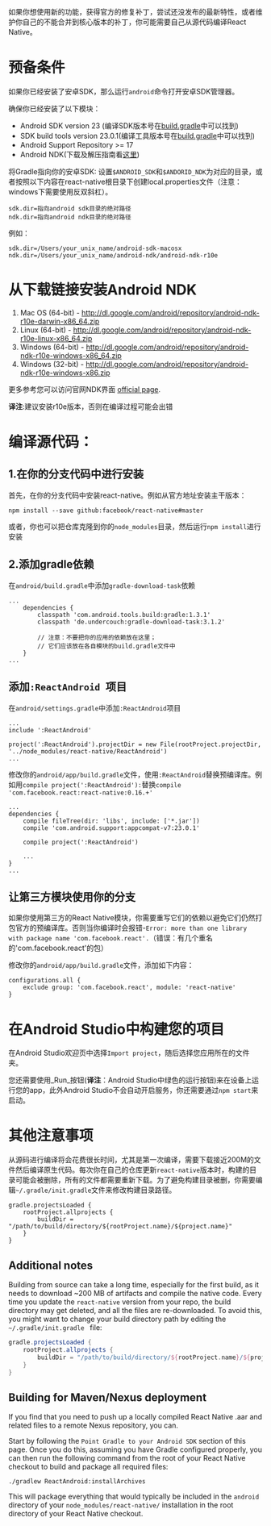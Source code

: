 如果你想使用新的功能，获得官方的修复补丁，尝试还没发布的最新特性，或者维护你自己的不能合并到核心版本的补丁，你可能需要自己从源代码编译React Native。

# 预备条件

如果你已经安装了安卓SDK，那么运行`android`命令打开安卓SDK管理器。

确保你已经安装了以下模块：

* Android SDK version 23 (编译SDK版本号在[build.gradle](https://github.com/facebook/react-native/blob/master/ReactAndroid/build.gradle)中可以找到)
* SDK build tools version 23.0.1(编译工具版本号在[build.gradle](https://github.com/facebook/react-native/blob/master/ReactAndroid/build.gradle)中可以找到)
* Android Support Repository >= 17 
* Android NDK(下载及解压指南看[这里](http://developer.android.com/ndk/downloads/index.html))

将Gradle指向你的安卓SDK: 设置`$ANDROID_SDK`和`$ANDORID_NDK`为对应的目录，或者按照以下内容在react-native根目录下创建local.properties文件（注意：windows下需要使用反双斜杠）。

```
sdk.dir=指向android sdk目录的绝对路径
ndk.dir=指向android ndk目录的绝对路径
``` 
例如：

```
sdk.dir=/Users/your_unix_name/android-sdk-macosx
ndk.dir=/Users/your_unix_name/android-ndk/android-ndk-r10e
```
# 从下载链接安装Android NDK

1. Mac OS (64-bit) - http://dl.google.com/android/repository/android-ndk-r10e-darwin-x86_64.zip
2. Linux (64-bit) - http://dl.google.com/android/repository/android-ndk-r10e-linux-x86_64.zip
3. Windows (64-bit) - http://dl.google.com/android/repository/android-ndk-r10e-windows-x86_64.zip
4. Windows (32-bit) - http://dl.google.com/android/repository/android-ndk-r10e-windows-x86.zip

更多参考您可以访问官网NDK界面 [official page](http://developer.android.com/ndk/downloads/index.html).

__译注__:建议安装r10e版本，否则在编译过程可能会出错
# 编译源代码：

## 1.在你的分支代码中进行安装

首先，在你的分支代码中安装react-native。例如从官方地址安装主干版本：

```
npm install --save github:facebook/react-native#master
```

或者，你也可以把仓库克隆到你的`node_modules`目录，然后运行`npm install`进行安装

## 2.添加gradle依赖

在`android/build.gradle`中添加`gradle-download-task`依赖

```
...
    dependencies {
        classpath 'com.android.tools.build:gradle:1.3.1'
        classpath 'de.undercouch:gradle-download-task:3.1.2'

        // 注意：不要把你的应用的依赖放在这里；
        // 它们应该放在各自模块的build.gradle文件中
    }
...
```

## 添加`:ReactAndroid `项目

在`android/settings.gradle`中添加`:ReactAndroid`项目

```
...
include ':ReactAndroid'

project(':ReactAndroid').projectDir = new File(rootProject.projectDir, '../node_modules/react-native/ReactAndroid')
...
```

修改你的`android/app/build.gradle`文件，使用`:ReactAndroid`替换预编译库。例如用`compile project(':ReactAndroid'):`替换`compile 'com.facebook.react:react-native:0.16.+'`

```
...
dependencies {
    compile fileTree(dir: 'libs', include: ['*.jar'])
    compile 'com.android.support:appcompat-v7:23.0.1'

    compile project(':ReactAndroid')

    ...
}
...
```

## 让第三方模块使用你的分支
如果你使用第三方的React Native模块，你需要重写它们的依赖以避免它们仍然打包官方的预编译库。否则当你编译时会报错-`Error: more than one library with package name 'com.facebook.react'.`（错误：有几个重名的'com.facebook.react'的包）

修改你的`android/app/build.gradle`文件，添加如下内容：

```
configurations.all {
    exclude group: 'com.facebook.react', module: 'react-native'
}
```

# 在Android Studio中构建您的项目

在Android Studio欢迎页中选择`Import project`，随后选择您应用所在的文件夹。

您还需要使用_Run_按钮(__译注__：Android Studio中绿色的运行按钮)来在设备上运行您的app，此外Android Studio不会自动开启服务，你还需要通过`npm start`来启动。

# 其他注意事项
从源码进行编译将会花费很长时间，尤其是第一次编译，需要下载接近200M的文件然后编译原生代码。每次你在自己的仓库更新`react-native`版本时，构建的目录可能会被删除，所有的文件都需要重新下载。为了避免构建目录被删，你需要编辑`~/.gradle/init.gradle`文件来修改构建目录路径。

```
gradle.projectsLoaded {
    rootProject.allprojects {
        buildDir = "/path/to/build/directory/${rootProject.name}/${project.name}"
    }
}
```

## Additional notes

Building from source can take a long time, especially for the first build, as it needs to download ~200 MB of artifacts and compile the native code. Every time you update the `react-native` version from your repo, the build directory may get deleted, and all the files are re-downloaded. To avoid this, you might want to change your build directory path by editing the `~/.gradle/init.gradle ` file:

```gradle
gradle.projectsLoaded {
    rootProject.allprojects {
        buildDir = "/path/to/build/directory/${rootProject.name}/${project.name}"
    }
}
```

## Building for Maven/Nexus deployment

If you find that you need to push up a locally compiled React Native .aar and related files to a remote Nexus repository, you can.

Start by following the `Point Gradle to your Android SDK` section of this page. Once you do this, assuming you have Gradle configured properly, you can then run the following command from the root of your React Native checkout to build and package all required files:

```
./gradlew ReactAndroid:installArchives
```

This will package everything that would typically be included in the `android` directory of your `node_modules/react-native/` installation in the root directory of your React Native checkout. 

